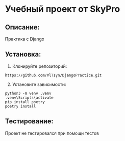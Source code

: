 # Учебный проект от SkyPro

## Описание:

Практика с Django

## Установка:

1. Клонируйте репозиторий:
```
https://github.com/VlTsyn/DjangoPractice.git
```
2. Установите зависимости:
```
python3 -m venv .venv
.venv\Scripts\activate
pip install poetry
poetry install
```
## Тестирование:

Проект не тестировался при помощи тестов
